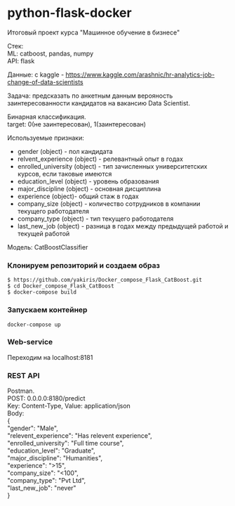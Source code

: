 # python-flask-docker  
Итоговый проект курса "Машинное обучение в бизнесе"  

Стек:  
ML: catboost, pandas, numpy  
API: flask  

Данные: с kaggle - https://www.kaggle.com/arashnic/hr-analytics-job-change-of-data-scientists  

Задача: предсказать по анкетным данным верояность заинтересованности кандидатов на вакансию Data Scientist.  

Бинарная классификация.  
target: 0(не заинтересован), 1(заинтересован)  

Используемые признаки:  

- gender (object) - пол кандидата  
- relvent_experience (object) - релевантный опыт в годах  
- enrolled_university (object) - тип зачисленных университетских курсов, если таковые имеются   
- education_level (object) - уровень образования  
- major_discipline (object) - основная дисциплина  
- experience (object)- общий стаж в годах  
- company_size (object) - количество сотрудников в компании текущего работодателя  
- company_type (object) - тип текущего работодателя  
- last_new_job (object) - разница в годах между предыдущей работой и текущей работой  

Модель: CatBoostClassifier  

### Клонируем репозиторий и создаем образ  
```
$ https://github.com/yakiris/Docker_compose_Flask_CatBoost.git
$ cd Docker_compose_Flask_CatBoost  
$ docker-compose build  
```
### Запускаем контейнер
```
docker-compose up
```

### Web-service
Переходим на localhost:8181

### REST API
Postman.  
POST: 0.0.0.0:8180/predict  
Key: Content-Type, Value: application/json  
Body:  
{  
    "gender": "Male",  
    "relevent_experience": "Has relevent experience",  
    "enrolled_university": "Full time course",  
    "education_level": "Graduate",  
    "major_discipline": "Humanities",  
    "experience": ">15",  
    "company_size": "<100",  
    "company_type": "Pvt Ltd",  
    "last_new_job": "never"  
}